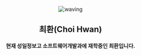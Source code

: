 <div align='center'>
  
 ![waving](https://capsule-render.vercel.app/api?type=waving&height=200&text=자바가_세상을_구한다&fontAlign=50&fontAlignY=40&color=gradient&animation=fadeIn)
  ## 최환(Choi Hwan)
   #### 현재 성일정보고 소프트웨어개발과에 재학중인 최환입니다.
